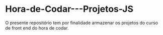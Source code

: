 # Hora-de-Codar---Projetos-JS
O presente repositório tem por finalidade armazenar os projetos do curso de front end do hora de codar.
